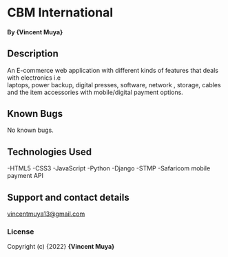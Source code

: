 # CBM International

#### By **{Vincent Muya}**

## Description

An E-commerce web application with different kinds of features that deals with electronics i.e                 
laptops, power backup, digital presses, software, network  , storage, cables and the item accessories with mobile/digital payment options. 

## Known Bugs

No known bugs.

## Technologies Used

-HTML5
-CSS3
-JavaScript
-Python
-Django
-STMP
-Safaricom mobile payment API

## Support and contact details

vincentmuya13@gmail.com

### License

Copyright (c) {2022} **{Vincent Muya}**